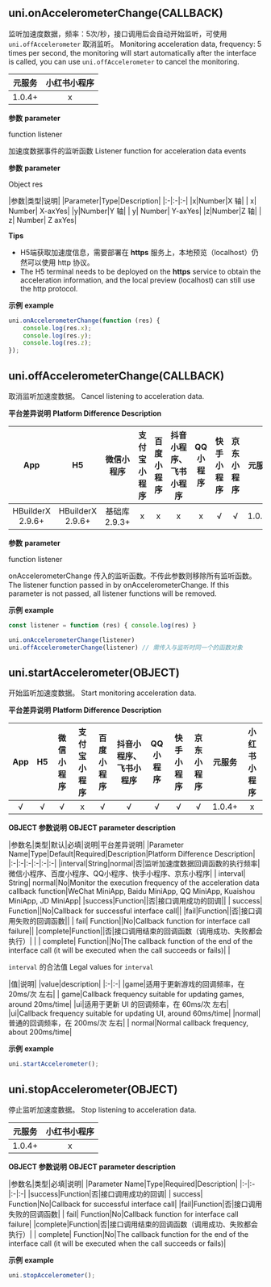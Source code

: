 ## uni.onAccelerometerChange(CALLBACK)
监听加速度数据，频率：5次/秒，接口调用后会自动开始监听，可使用 ``uni.offAccelerometer`` 取消监听。
Monitoring acceleration data, frequency: 5 times per second, the monitoring will start automatically after the interface is called, you can use ``uni.offAccelerometer`` to cancel the monitoring.

|元服务|小红书小程序|
|:-:|:-:|
|1.0.4+|x|

<!-- UNIAPPAPIJSON.onAccelerometerChange.compatibility -->

**参数**
**parameter**

function listener

加速度数据事件的监听函数
Listener function for acceleration data events

**参数**
**parameter**

Object res

|参数|类型|说明|
|Parameter|Type|Description|
|:-|:-|:-|
|x|Number|X 轴|
| x| Number| X-axYes|
|y|Number|Y 轴|
| y| Number| Y-axYes|
|z|Number|Z 轴|
| z| Number| Z axYes|



**Tips**

- H5端获取加速度信息，需要部署在 **https** 服务上，本地预览（localhost）仍然可以使用 http 协议。
- The H5 terminal needs to be deployed on the **https** service to obtain the acceleration information, and the local preview (localhost) can still use the http protocol.

**示例**
**example**

```javascript
uni.onAccelerometerChange(function (res) {
	console.log(res.x);
	console.log(res.y);
	console.log(res.z);
});
```

<!-- UNIAPPAPIJSON.onAccelerometerChange.tutorial -->

## uni.offAccelerometerChange(CALLBACK)
取消监听加速度数据。
Cancel listening to acceleration data.

**平台差异说明**
**Platform Difference Description**

|App|H5|微信小程序|支付宝小程序|百度小程序|抖音小程序、飞书小程序|QQ小程序|快手小程序|京东小程序|元服务|小红书小程序|
|:-:|:-:|:-:|:-:|:-:|:-:|:-:|:-:|:-:|:-:|:-:|
|HBuilderX 2.9.6+|HBuilderX 2.9.6+|基础库 2.9.3+|x|x|x|x|√|√|1.0.4+|x|

<!-- UNIAPPAPIJSON.offAccelerometerChange.compatibility -->


**参数**
**parameter**

function listener

onAccelerometerChange 传入的监听函数。不传此参数则移除所有监听函数。
The listener function passed in by onAccelerometerChange. If this parameter is not passed, all listener functions will be removed.

**示例**
**example**

```javascript
const listener = function (res) { console.log(res) }

uni.onAccelerometerChange(listener)
uni.offAccelerometerChange(listener) // 需传入与监听时同一个的函数对象
```

<!-- UNIAPPAPIJSON.offAccelerometerChange.tutorial -->

## uni.startAccelerometer(OBJECT)
开始监听加速度数据。
Start monitoring acceleration data.

**平台差异说明**
**Platform Difference Description**

|App|H5|微信小程序|支付宝小程序|百度小程序|抖音小程序、飞书小程序|QQ小程序|快手小程序|京东小程序|元服务|小红书小程序|
|:-:|:-:|:-:|:-:|:-:|:-:|:-:|:-:|:-:|:-:|:-:|
|√|√|√|x|√|√|√|√|√|1.0.4+|x|

<!-- UNIAPPAPIJSON.startAccelerometer.compatibility -->

**OBJECT 参数说明**
**OBJECT parameter description**

|参数名|类型|默认|必填|说明|平台差异说明|
|Parameter Name|Type|Default|Required|Description|Platform Difference Description|
|:-|:-|:-|:-|:-|:-|
|interval|String|normal|否|监听加速度数据回调函数的执行频率|微信小程序、百度小程序、QQ小程序、快手小程序、京东小程序|
| interval| String| normal|No|Monitor the execution frequency of the acceleration data callback function|WeChat MiniApp, Baidu MiniApp, QQ MiniApp, Kuaishou MiniApp, JD MiniApp|
|success|Function||否|接口调用成功的回调||
| success| Function||No|Callback for successful interface call||
|fail|Function||否|接口调用失败的回调函数||
| fail| Function||No|Callback function for interface call failure||
|complete|Function||否|接口调用结束的回调函数（调用成功、失败都会执行）|&nbsp;|
| complete| Function||No|The callback function of the end of the interface call (it will be executed when the call succeeds or fails)|&nbsp;|

`interval` 的合法值
Legal values for `interval`

|值|说明|
|value|description|
|:-|:-|
|game|适用于更新游戏的回调频率，在 20ms/次 左右|
| game|Callback frequency suitable for updating games, around 20ms/time|
|ui|适用于更新 UI 的回调频率，在 60ms/次 左右|
|ui|Callback frequency suitable for updating UI, around 60ms/time|
|normal|普通的回调频率，在 200ms/次 左右|
| normal|Normal callback frequency, about 200ms/time|



**示例**
**example**

```javascript
uni.startAccelerometer();
```

<!-- UNIAPPAPIJSON.startAccelerometer.tutorial -->

## uni.stopAccelerometer(OBJECT)
停止监听加速度数据。
Stop listening to acceleration data.

|元服务|小红书小程序|
|:-:|:-:|
|1.0.4+|x|

<!-- UNIAPPAPIJSON.stopAccelerometer.compatibility -->

**OBJECT 参数说明**
**OBJECT parameter description**

|参数名|类型|必填|说明|
|Parameter Name|Type|Required|Description|
|:-|:-|:-|:-|
|success|Function|否|接口调用成功的回调|
| success| Function|No|Callback for successful interface call|
|fail|Function|否|接口调用失败的回调函数|
| fail| Function|No|Callback function for interface call failure|
|complete|Function|否|接口调用结束的回调函数（调用成功、失败都会执行）|
| complete| Function|No|The callback function for the end of the interface call (it will be executed when the call succeeds or fails)|



**示例**
**example**

```javascript
uni.stopAccelerometer();
```

<!-- UNIAPPAPIJSON.stopAccelerometer.tutorial -->
